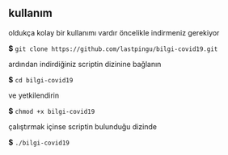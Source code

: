 ## kullanım
oldukça kolay bir kullanımı vardır öncelikle indirmeniz gerekiyor

**$** `git clone https://github.com/lastpingu/bilgi-covid19.git`

ardından indirdiğiniz scriptin dizinine bağlanın

**$** `cd bilgi-covid19`

ve yetkilendirin

**$** `chmod +x bilgi-covid19`

çalıştırmak içinse scriptin bulunduğu dizinde 

**$** `./bilgi-covid19`
